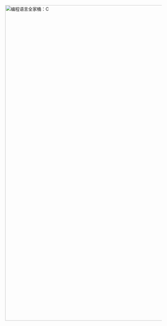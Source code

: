 <img width="1016" alt="编程语言全家桶：C" src="https://github.com/ineyee/C/assets/16254545/732f792b-5822-4f7d-bab8-a3255a2503d8">
